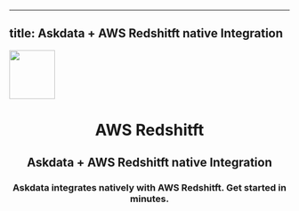 
  ---
  title: Askdata + AWS Redshitft native Integration
  ---

<img class="dataset_icon" style="text-align: center;" width="82" height="88" src="https://chart.askdata.com/datasets/icons/aws-redshift.png" alt="">
<h1 class="dataset_title" style="text-align: center;">AWS Redshitft</h1>
<h2 class="dataset_subtitle" style="text-align: center;">Askdata + AWS Redshitft native Integration</h2> 
<h3 class="dataset_description" style="text-align: center;">Askdata integrates natively with  AWS Redshitft. Get started in minutes.</h3> 

  